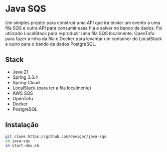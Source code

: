 # Java SQS

Um simples projeto para construir uma API que irá enviar um evento a uma fila SQS e outra API para consumir essa fila e salvar no banco de dados.
Foi utilizado LocalStack para reproduzir uma fila SQS localmente, OpenTofu para fazer a infra da fila e Docker para levantar um container do LocalStack e outro para o bando de dados PostgreSQL.
## Stack

- Java 21
- Spring 3.3.4
- Spring Cloud
- LocalStack (para ter a fila localmente)
-  AWS SQS
- OpenTofu
- Docker
- PostgreSQL
## Instalação

```bash
git clone https://github.com/devigor/java-sqs
cd java-sqs
sh start-dev.sh
```